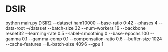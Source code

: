 # DSIR

  python main.py DSIR2 --dataset ham10000 --base-ratio 0.42 --phases 4
 --data-root ~/dataset --batch-size 32 --num-workers 16 --backbone resnet32  --learning-rate 0.5 --label-smoothing 0 --base-epochs 100 --gamma 0.1 --gamma-comp 0.1 --compensation-ratio 0.6 --buffer-size 1024 --cache-features --IL-batch-size 4096 --gpu 1

